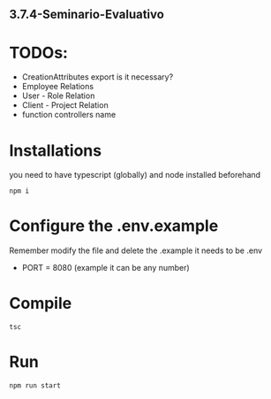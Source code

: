 ## 3.7.4-Seminario-Evaluativo

# TODOs:
- <Model>CreationAttributes export is it necessary?
- Employee Relations
- User - Role Relation
- Client - Project Relation
- function controllers name

# Installations

you need to have typescript (globally) and node installed beforehand

```
npm i

```

# Configure the .env.example
Remember modify the file and delete the .example
it needs to be .env

- PORT = 8080 (example it can be any number)


# Compile

```
tsc

```

# Run

```
npm run start

```